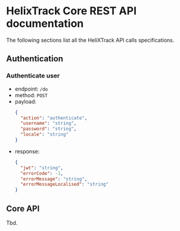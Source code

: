 # HelixTrack Core REST API documentation

The following sections list all the HeliXTrack API calls specifications.

## Authentication

### Authenticate user

- endpoint: `/do`
- method: `POST`
- payload: 
  ```json
  {
    "action": "authenticate",
    "username": "string",
    "password": "string",
    "locale": "string"
  }
  ```
- response:
  ```json
  {
    "jwt": "string",
    "errorCode": -1,
    "errorMessage": "string",
    "errorMessageLocalised": "string"
  }
  ```


## Core API

Tbd.